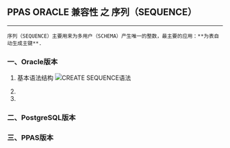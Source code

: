 ## PPAS ORACLE 兼容性 之 序列（SEQUENCE）
---
    
    序列（SEQUENCE）主要用来为多用户（SCHEMA）产生唯一的整数，最主要的应用：**为表自动生成主键**.
    
### 一、Oracle版本
1. 基本语法结构
  ![CREATE SEQUENCE语法](https://docs.oracle.com/cd/E11882_01/server.112/e41084/img/create_sequence.gif)
  
2.

3.

### 二、PostgreSQL版本

### 三、PPAS版本
